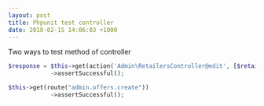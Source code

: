 ```yaml
---
layout: post
title: Phpunit test controller
date: 2018-02-15 14:06:03 +1000
---
```

Two ways to test method of controller

```php
$response = $this->get(action('Admin\RetailersController@edit', [$retailer->id]))
            ->assertSuccessful();
```

```php
$this->get(route("admin.offers.create"))
            ->assertSuccessful();
```
